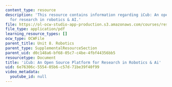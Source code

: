 ```yaml
---
content_type: resource
description: 'This resource contains information regarding iCub: An open source platform
  for research in robotics & AI.'
file: https://ol-ocw-studio-app-production.s3.amazonaws.com/courses/res-9-003-brains-minds-and-machines-summer-course-summer-2015/6e76306c555405b6c57d71be39f40f99_MITRES_9_003SUM15_Lec8-5.pdf
file_type: application/pdf
learning_resource_types: []
ocw_type: OCWFile
parent_title: Unit 8. Robotics
parent_type: SupplementalResourceSection
parent_uid: d0c148a6-bf68-05c7-c4be-4fbf44356bb5
resourcetype: Document
title: 'iCub: An Open Source Platform for Research in Robotics & Ai'
uid: 6e76306c-5554-05b6-c57d-71be39f40f99
video_metadata:
  youtube_id: null
---
```


